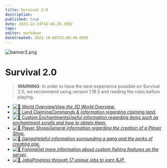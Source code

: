 ```yaml
---
title: Survival 2.0
description: 
published: true
date: 2023-12-14T16:46:28.396Z
tags: 
editor: markdown
dateCreated: 2023-10-04T23:48:49.059Z
---
```





<img alt="banner2.png" src="https://cubedao.net/resources/banner2.png" class="align-center">

# Survival 2.0

<blockquote class="is-warning"><p><strong>WARNING</strong>: In order to have the best experience possible on Survival 2.0, we recommend using version 1.19.3 and reading the rules before playing.
</p></blockquote>

<ul class="links-list">
  
  <li><a href="https://cubedao.net/map/"><img alt="🌟" src="https://cdn.jsdelivr.net/gh/twitter/twemoji@14.0.2/assets/svg/1f5fa.svg" class="emoji">
World Overview<em>View the 3D World Overview.</em></a></li> 
  
  <li><a href="/en/survival-2/land-claiming" class="is-internal-link is-valid-page"><img alt="🌟" src="https://cdn.jsdelivr.net/gh/twitter/twemoji@14.0.2/assets/svg/1f3dd.svg" class="emoji">
Land Claiming<em>Commands & Information regarding claiming land.</em></a></li> 
  
  <li><a href="/en/survival-2/enchantments" class="is-internal-link is-valid-page"><img alt="🌟" src="https://cdn.jsdelivr.net/gh/twitter/twemoji@14.0.2/assets/svg/1fa84.svg" class="emoji">
Custom Enchantments<em>Useful information
regarding items such as enchantment scrolls and how to obtain them.</em></a></li> 

  
  <li><a href="/en/survival-2/player-shops" class="is-internal-link is-valid-page"><img alt="🌟" src="https://cdn.jsdelivr.net/gh/twitter/twemoji@14.0.2/assets/svg/1fa99.svg" class="emoji">
Player Shops<em>General information regarding the creation of a Player Shop.</em></a></li>
  

  <li><a href="/en/survival-2/gangs" class="is-internal-link is-valid-page"><img alt="🌟" src="https://cdn.jsdelivr.net/gh/twitter/twemoji@14.0.2/assets/svg/1f91d.svg" class="emoji">
 Gangs<em>Helpful information surrounding a gang and the perks of creating one.</em></a></li>
  
  <li><a href="/en/survival-2/fishing" class="is-internal-link is-valid-page"><img alt="🌟" src="https://cdn.jsdelivr.net/gh/twitter/twemoji@14.0.2/assets/svg/1f3a3.svg" class="emoji">
Fishing<em>Get more information about custom fishing features on the server.</em></a></li>
  
  <li><a href="/en/survival-2/jobs" class="is-internal-link is-valid-page"><img alt="🌟" src="https://cdn.jsdelivr.net/gh/twitter/twemoji@14.0.2/assets/svg/1f469-200d-1f3ed.svg" class="emoji">
Jobs<em>Progress through 17 unique jobs to earn $JP.</em></a></li></ul>